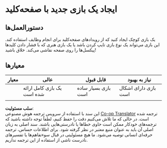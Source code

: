 <!--
CO_OP_TRANSLATOR_METADATA:
{
  "original_hash": "de5384c118e15e4d1d0eaa00fc01b112",
  "translation_date": "2025-08-24T13:55:26+00:00",
  "source_file": "4-typing-game/typing-game/assignment.md",
  "language_code": "fa"
}
-->
# ایجاد یک بازی جدید با صفحه‌کلید

## دستورالعمل‌ها

یک بازی کوچک ایجاد کنید که از رویدادهای صفحه‌کلید برای انجام وظایف استفاده کند. این بازی می‌تواند یک نوع بازی تایپ کردن باشد یا یک بازی هنری که با فشار دادن کلیدها پیکسل‌ها را روی صفحه نقاشی می‌کند. خلاق باشید!

## معیارها

| معیار     | عالی                     | قابل قبول               | نیاز به بهبود       |
| --------- | ------------------------ | ------------------------ | ------------------- |
|           | یک بازی کامل ارائه شده است | بازی بسیار ساده است     | بازی دارای اشکال است |
|           |                          |                          |                     |

**سلب مسئولیت**:  
این سند با استفاده از سرویس ترجمه هوش مصنوعی [Co-op Translator](https://github.com/Azure/co-op-translator) ترجمه شده است. در حالی که ما تلاش می‌کنیم دقت را حفظ کنیم، لطفاً توجه داشته باشید که ترجمه‌های خودکار ممکن است حاوی خطاها یا نادرستی‌هایی باشند. سند اصلی به زبان اصلی آن باید به عنوان منبع معتبر در نظر گرفته شود. برای اطلاعات حساس، ترجمه حرفه‌ای انسانی توصیه می‌شود. ما هیچ مسئولیتی در قبال سوءتفاهم‌ها یا تفسیرهای نادرست ناشی از استفاده از این ترجمه نداریم.